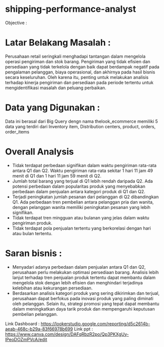 # shipping-performance-analyst
Objective :

# Latar Belakang Masalah :
Perusahaan retail seringkali menghadapi tantangan dalam mengelola operasi pengiriman dan stok barang. Pengiriman yang tidak efisien dan persediaan yang tidak terkelola dengan baik dapat berdampak negatif pada pengalaman pelanggan, biaya operasional, dan akhirnya pada hasil bisnis secara keseluruhan. Oleh karena itu, penting untuk melakukan analisis terhadap kinerja pengiriman dan persediaan pada periode tertentu untuk mengidentifikasi masalah dan peluang perbaikan.

# Data yang Digunakan :
Data ini berasal dari Big Query dengn nama thelook_ecommerce memiliki 5 data yang terdiri dari Inventory item, Distribution centers, product, orders, order_items

# Overall Analysis
- Tidak terdapat perbedaan signifikan dalam waktu pengiriman rata-rata antara Q1 dan Q2. Waktu pengiriman rata-rata sekitar 1 hari 11 jam 49 menit di Q1 dan 1 hari 11 jam 59 menit di Q2.
- Jumlah total barang yang terjual di Q1 lebih rendah daripada Q2. Ada potensi perbedaan dalam popularitas produk yang menyebabkan perbedaan dalam penjualan antara kategori produk di Q1 dan Q2.
- Terjadi peningkatan jumlah pesanan dari pelanggan di Q2 dibandingkan Q1. Ada perbedaan tren pembelian antara pelanggan pria dan wanita, dengan pelanggan wanita memiliki peningkatan pesanan yang lebih signifikan.
- Tidak terdapat tren mingguan atau bulanan yang jelas dalam waktu pengiriman produk.
- Tidak terdapat pola penjualan tertentu yang berkorelasi dengan hari atau bulan tertentu.

# Saran bisnis :     
- Menyadari adanya perbedaan dalam penjualan antara Q1 dan Q2, perusahaan perlu melakukan optimasi persediaan barang. Analisis lebih lanjut terhadap tren penjualan produk tertentu dapat membantu dalam mengelola stok dengan lebih efisien dan menghindari terjadinya kelebihan atau kekurangan persediaan.
- Berdasarkan analisis kategori produk yang sering dikirimkan dan terjual, perusahaan dapat berfokus pada inovasi produk yang paling diminati oleh pelanggan. Selain itu, strategi promosi yang tepat dapat membantu dalam meningkatkan daya tarik produk dan mempengaruhi keputusan pembelian pelanggan.

Link Dashboard : https://lookerstudio.google.com/reporting/d5c2614b-aeab-468c-b29a-83f66978b699
Link ppt : https://www.canva.com/design/DAFqRbzR2po/Qp3PKXgUy-lPeoDOZmPVcA/edit

